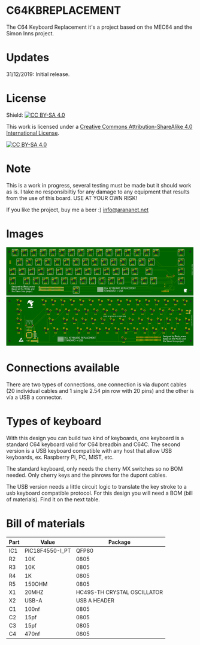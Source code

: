 # C64KBREPLACEMENT

The C64 Keyboard Replacement it's a project based on the MEC64 and the Simon Inns project.

# Updates

31/12/2019: Initial release.

# License

Shield: [![CC BY-SA 4.0][cc-by-sa-shield]][cc-by-sa]

This work is licensed under a [Creative Commons Attribution-ShareAlike 4.0
International License][cc-by-sa].

[![CC BY-SA 4.0][cc-by-sa-image]][cc-by-sa]

[cc-by-sa]: http://creativecommons.org/licenses/by-sa/4.0/
[cc-by-sa-image]: https://licensebuttons.net/l/by-sa/4.0/88x31.png
[cc-by-sa-shield]: https://img.shields.io/badge/License-CC%20BY--SA%204.0-lightgrey.svg

# Note

This is a work in progress, several testing must be made but it should work as is. I take no responsibiltiy for any damage to any equipment that results from the use of this board. USE AT YOUR OWN RISK!

If you like the project, buy me a beer :) info@arananet.net

# Images

<img src="https://github.com/arananet/C64KBREPLACEMENT/blob/master/images/a.png?raw=true" width="500">

<img src="https://github.com/arananet/C64KBREPLACEMENT/blob/master/images/b.png?raw=true" width="500">

# Connections available

There are two types of connections, one connection is via dupont cables (20 individual cables and 1 single 2.54 pin row with 20 pins) and the other is vía a USB a connector.

# Types of keyboard

With this design you can build two kind of keyboards, one keyboard is a standard C64 keyboard valid for C64 breadbin and C64C. The second version is a USB keyboard compatible with any host that allow USB keyboards, ex. Raspberry Pi, PC, MIST, etc.

The standard keyboard, only needs the cherry MX switches so no BOM needed. Only cherry keys and the pinrows for the dupont cables.

The USB version needs a little circuit logic to translate the key stroke to a usb keyboard compatible protocol. For this design you will need a BOM (bill of materials). Find it on the next table.

# Bill of materials

| Part          | Value                   | Package                        |
| ------------- | ----------------------- | ------------------------------ |          
| IC1  		| PIC18F4550-I_PT                  | QFP80                       |
| R2     		| 10K                 | 0805                   |
| R3      		| 10K                    | 0805                           |
| R4      		| 1K                    | 0805                           |
| R5    		| 150OHM | 0805        |
| X1     		| 20MHZ                   | HC49S-TH CRYSTAL OSCILLATOR                           |
| X2      		| USB-A            | USB A HEADER               |
| C1   		| 100nf                  | 0805                       |
| C2     		| 15pf                   | 0805                          |
| C3    		| 15pf    | 0805             |
| C4   		| 470nf                 | 0805                   |
